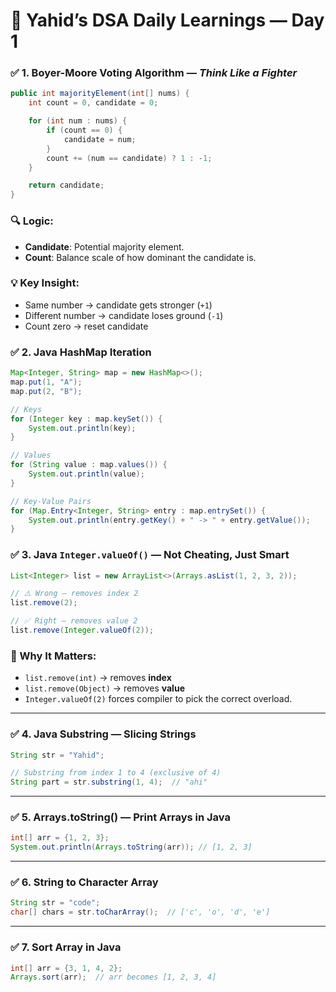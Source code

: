 
# 📘 Yahid’s DSA Daily Learnings — Day 1


### ✅ 1. **Boyer-Moore Voting Algorithm** — *Think Like a Fighter*

```java
public int majorityElement(int[] nums) {
    int count = 0, candidate = 0;

    for (int num : nums) {
        if (count == 0) {
            candidate = num;
        }
        count += (num == candidate) ? 1 : -1;
    }

    return candidate;
}
```

### 🔍 Logic:
- **Candidate**: Potential majority element.
- **Count**: Balance scale of how dominant the candidate is.

### 💡 Key Insight:
- Same number → candidate gets stronger (`+1`)
- Different number → candidate loses ground (`-1`)
- Count zero → reset candidate



### ✅ 2. **Java HashMap Iteration**

```java
Map<Integer, String> map = new HashMap<>();
map.put(1, "A");
map.put(2, "B");

// Keys
for (Integer key : map.keySet()) {
    System.out.println(key);
}

// Values
for (String value : map.values()) {
    System.out.println(value);
}

// Key-Value Pairs
for (Map.Entry<Integer, String> entry : map.entrySet()) {
    System.out.println(entry.getKey() + " -> " + entry.getValue());
}
```



### ✅ 3. **Java `Integer.valueOf()` — Not Cheating, Just Smart**

```java
List<Integer> list = new ArrayList<>(Arrays.asList(1, 2, 3, 2));

// ⚠️ Wrong — removes index 2
list.remove(2); 

// ✅ Right — removes value 2
list.remove(Integer.valueOf(2)); 
```

### 🔹 Why It Matters:
- `list.remove(int)` → removes **index**
- `list.remove(Object)` → removes **value**
- `Integer.valueOf(2)` forces compiler to pick the correct overload.

---

### ✅ 4. **Java Substring — Slicing Strings**

```java
String str = "Yahid";

// Substring from index 1 to 4 (exclusive of 4)
String part = str.substring(1, 4);  // "ahi"
```

---

### ✅ 5. **Arrays.toString() — Print Arrays in Java**

```java
int[] arr = {1, 2, 3};
System.out.println(Arrays.toString(arr)); // [1, 2, 3]
```

---

### ✅ 6. **String to Character Array**

```java
String str = "code";
char[] chars = str.toCharArray();  // ['c', 'o', 'd', 'e']
```

---

### ✅ 7. **Sort Array in Java**

```java
int[] arr = {3, 1, 4, 2};
Arrays.sort(arr);  // arr becomes [1, 2, 3, 4]
```
